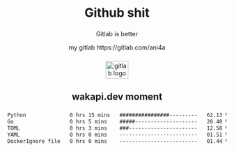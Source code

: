 <h1 align="center">Github shit</h1>

###

<p align="center">Gitlab is better</p>

<p align="center">my gitlab https://gitlab.com/ani4a</p>

###

<div align="center">
  <img src="https://cdn.jsdelivr.net/gh/devicons/devicon/icons/gitlab/gitlab-original.svg" height="40" width="52" alt="gitlab logo"  />
</div>

###

<h2 align="center">wakapi.dev moment</h2>

###

<!--START_SECTION:waka-->

```txt
Python              0 hrs 15 mins   ################---------   62.13 %
Go                  0 hrs 5 mins    #####--------------------   20.48 %
TOML                0 hrs 3 mins    ###----------------------   12.58 %
YAML                0 hrs 0 mins    -------------------------   01.51 %
DockerIgnore file   0 hrs 0 mins    -------------------------   01.44 %
```

<!--END_SECTION:waka-->

###
